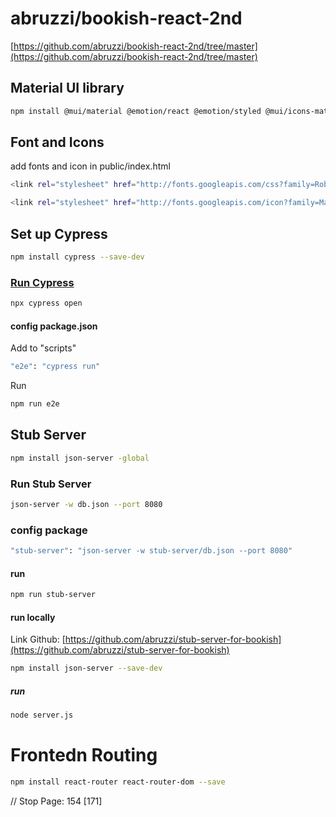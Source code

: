 # abruzzi/bookish-react-2nd

[https://github.com/abruzzi/bookish-react-2nd/tree/master](https://github.com/abruzzi/bookish-react-2nd/tree/master)

## Material UI library

```sh
npm install @mui/material @emotion/react @emotion/styled @mui/icons-material --save
```

## Font and Icons

add fonts and icon in public/index.html

```sh
<link rel="stylesheet" href="http://fonts.googleapis.com/css?family=Roboto:300,400,500,700&display=swap"/>
```

```sh
<link rel="stylesheet" href="http://fonts.googleapis.com/icon?family=Material+Icons"/>
```

## Set up Cypress

```sh
npm install cypress --save-dev
```

### [Run Cypress]()

```sh
npx cypress open
```

#### config package.json

Add to "scripts"

```sh
"e2e": "cypress run"
```

Run

```sh
npm run e2e
```

## Stub Server

```sh
npm install json-server -global
```

### Run Stub Server

```sh
json-server -w db.json --port 8080
```

### config package

```sh
"stub-server": "json-server -w stub-server/db.json --port 8080"
```

#### run

```sh
npm run stub-server
```

#### run locally

Link Github: [https://github.com/abruzzi/stub-server-for-bookish](https://github.com/abruzzi/stub-server-for-bookish)

```sh
npm install json-server --save-dev
```

##### run

```sh
node server.js
```

# Frontedn Routing

```sh
npm install react-router react-router-dom --save
```

// Stop Page: 154 [171]
